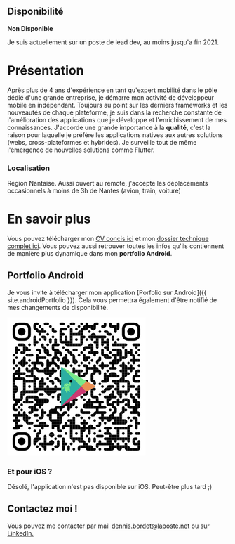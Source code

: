 ## Disponibilité 
**Non Disponible**

Je suis actuellement sur un poste de lead dev, au moins jusqu'a fin 2021.

# Présentation
Après plus de 4 ans d'expérience en tant qu'expert mobilité dans le pôle dédié d'une grande entreprise, je démarre mon activité de développeur mobile en indépendant. Toujours au point sur les derniers frameworks et les nouveautés de chaque plateforme, je suis dans la recherche constante de l'amélioration des applications que je développe et l'enrichissement de mes connaissances.
J'accorde une grande importance à la **qualité**, c'est la raison pour laquelle je préfère les applications natives aux autres solutions (webs, cross-plateformes et hybrides). Je surveille tout de même l'émergence de nouvelles solutions comme Flutter.

### Localisation
Région Nantaise. Aussi ouvert au remote, j'accepte les déplacements occasionnels à moins de 3h de Nantes (avion, train, voiture)

# En savoir plus
Vous pouvez télécharger mon [CV concis ici](/documents/{{site.cv}}.pdf) et mon [dossier technique complet ici](/documents/{{site.dt}}.pdf). Vous pouvez aussi retrouver toutes les infos qu'ils contiennent de manière plus dynamique dans mon **portfolio Android**.

## Portfolio Android
Je vous invite à télécharger mon application [Porfolio sur Android]({{ site.androidPortfolio }}). Cela vous permettra également d'être notifié de mes changements de disponibilité.

![QrCode Portfolio](/assets/PortfolioQrCode320.png)

### Et pour iOS ?
Désolé, l'application n'est pas disponible sur iOS. Peut-être plus tard ;)

## Contactez moi !
Vous pouvez me contacter par mail [dennis.bordet@laposte.net](mailto:dennis.bordet@laposte.net) ou sur [LinkedIn.](https://www.linkedin.com/in/dennis-bordet-79a38b188/)
